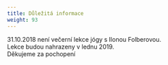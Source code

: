 ```yaml
---
title: Důležitá informace
weight: 93
---
```

31.10.2018 není večerní lekce jógy s Ilonou Folberovou.\
Lekce budou nahrazeny v lednu 2019.\
Děkujeme za pochopení
